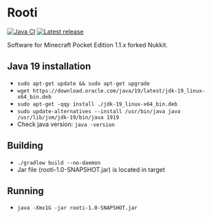 # Rooti
[![Java CI](https://github.com/RootiTeam/Rooti/actions/workflows/gradle.yml/badge.svg?branch=main)](https://github.com/RootiTeam/Rooti/actions/workflows/gradle.yml)
<a href="https://github.com/RootiTeam/Rooti/releases/latest"><img alt="Latest release" src="https://img.shields.io/github/v/release/RootiTeam/Rooti?label=release&sort=semver"></a>

Software for Minecraft Pocket Edition 1.1.x forked Nukkit.

Java 19 installation
-------------
- `sudo apt-get update && sudo apt-get upgrade`
- `wget https://download.oracle.com/java/19/latest/jdk-19_linux-x64_bin.deb`
- `sudo apt-get -qqy install ./jdk-19_linux-x64_bin.deb`
- `sudo update-alternatives --install /usr/bin/java java /usr/lib/jvm/jdk-19/bin/java 1919`
- Check java version: `java -version`

Building
-------------
- `./gradlew build --no-daemon`
- Jar file (rooti-1.0-SNAPSHOT.jar) is located in target

Running
-------------
- `java -Xmx1G -jar rooti-1.0-SNAPSHOT.jar`
